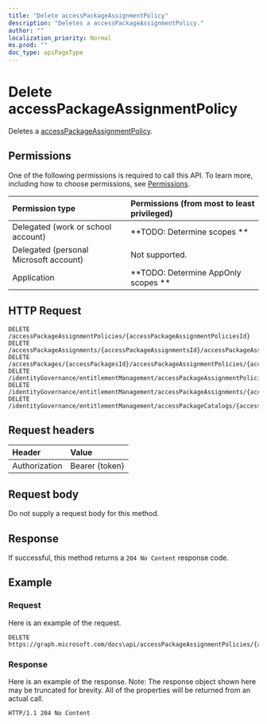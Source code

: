 ```yaml
---
title: "Delete accessPackageAssignmentPolicy"
description: "Deletes a accessPackageAssignmentPolicy."
author: ""
localization_priority: Normal
ms.prod: ""
doc_type: apiPageType
---
```


# Delete accessPackageAssignmentPolicy

Deletes a [accessPackageAssignmentPolicy](../resources/accesspackageassignmentpolicy.md).

## Permissions
One of the following permissions is required to call this API. To learn more, including how to choose permissions, see [Permissions](/concepts/permissions-reference.md).

|Permission type|Permissions (from most to least privileged)|
|:---|:---|
|Delegated (work or school account)|**TODO: Determine scopes **|
|Delegated (personal Microsoft account)|Not supported.|
|Application|**TODO: Determine AppOnly scopes **|

## HTTP Request
<!-- {
  "blockType": "ignored"
}
-->
``` http
DELETE /accessPackageAssignmentPolicies/{accessPackageAssignmentPoliciesId}
DELETE /accessPackageAssignments/{accessPackageAssignmentsId}/accessPackageAssignmentPolicy
DELETE /accessPackages/{accessPackagesId}/accessPackageAssignmentPolicies/{accessPackageAssignmentPolicyId}
DELETE /identityGovernance/entitlementManagement/accessPackageAssignmentPolicies/{accessPackageAssignmentPolicyId}
DELETE /identityGovernance/entitlementManagement/accessPackageAssignments/{accessPackageAssignmentId}/accessPackageAssignmentPolicy
DELETE /identityGovernance/entitlementManagement/accessPackageCatalogs/{accessPackageCatalogId}/accessPackages/{accessPackageId}/accessPackageAssignmentPolicies/{accessPackageAssignmentPolicyId}
```

## Request headers
|Header|Value|
|:---|:---|
|Authorization|Bearer {token}|

## Request body
Do not supply a request body for this method.

## Response
If successful, this method returns a `204 No Content` response code.

## Example

### Request
Here is an example of the request.
<!-- {
  "blockType": "request",
  "name": "delete_accesspackageassignmentpolicy"
}
-->
``` http
DELETE https://graph.microsoft.com/docs\api/accessPackageAssignmentPolicies/{accessPackageAssignmentPoliciesId}
```

### Response
Here is an example of the response. Note: The response object shown here may be truncated for brevity. All of the properties will be returned from an actual call.
<!-- {
  "blockType": "response",
  "truncated": true
}
-->
``` http
HTTP/1.1 204 No Content
```

